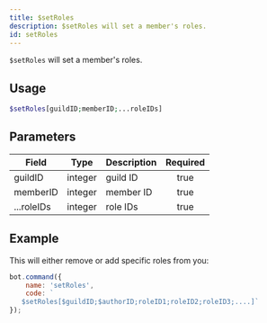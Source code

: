 ```yaml
---
title: $setRoles
description: $setRoles will set a member's roles.
id: setRoles
---
```


`$setRoles` will set a member's roles.

## Usage

```php
$setRoles[guildID;memberID;...roleIDs]
```

## Parameters 

| Field     | Type    | Description     | Required |
|-----------|---------|-----------------|:--------:|
| guildID  | integer | guild ID        |   true   |
| memberID  | integer | member ID        |   true   |
| ...roleIDs  | integer | role IDs        |   true   |

## Example

This will either remove or add specific roles from you:

```javascript
bot.command({
    name: 'setRoles',
    code: `
   $setRoles[$guildID;$authorID;roleID1;roleID2;roleID3;....]`
});
```